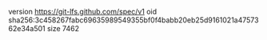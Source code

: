 version https://git-lfs.github.com/spec/v1
oid sha256:3c458267fabc69635989549355bf0f4babb20eb25d9161021a4757362e34a501
size 7462
